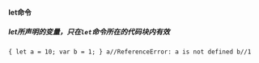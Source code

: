 #### let命令
##### let所声明的变量，只在`let`命令所在的代码块内有效
`
{
 let a = 10;
 var b = 1;
}
a//ReferenceError: a is not defined
b//1
`
